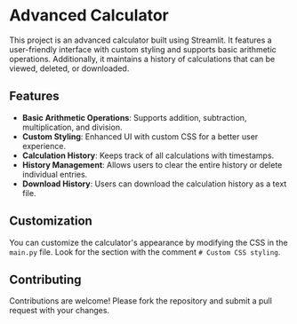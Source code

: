 # Advanced Calculator

This project is an advanced calculator built using Streamlit. It features a user-friendly interface with custom styling and supports basic arithmetic operations. Additionally, it maintains a history of calculations that can be viewed, deleted, or downloaded.

## Features

- **Basic Arithmetic Operations**: Supports addition, subtraction, multiplication, and division.
- **Custom Styling**: Enhanced UI with custom CSS for a better user experience.
- **Calculation History**: Keeps track of all calculations with timestamps.
- **History Management**: Allows users to clear the entire history or delete individual entries.
- **Download History**: Users can download the calculation history as a text file.

## Customization

You can customize the calculator's appearance by modifying the CSS in the `main.py` file. Look for the section with the comment `# Custom CSS styling`.

## Contributing

Contributions are welcome! Please fork the repository and submit a pull request with your changes.
